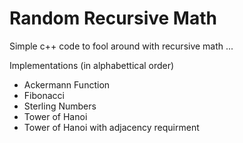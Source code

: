 # Random Recursive Math
Simple c++ code to fool around with recursive math ...

Implementations (in alphabettical order)
* Ackermann Function
* Fibonacci
* Sterling Numbers
* Tower of Hanoi
* Tower of Hanoi with adjacency requirment